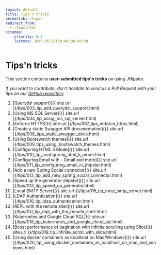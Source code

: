 ```yaml
---
layout: default
title: Tips'n tricks
permalink: /tips/
redirect_from:
  - /tips.html
sitemap:
    priority: 0.7
    lastmod: 2015-05-27T18:40:00-00:00
---
```


# <i class="fa fa-cogs"></i> Tips'n tricks

This section contains __user-submitted tips'n tricks__ on using JHipster.

_If you want to contribute, don't hesitate to send us a Pull Request with your tips on our [GitHub repository](https://github.com/jhipster/jhipster.github.io)._

1. [Querydsl support]({{ site.url }}/tips/003_tip_add_querydsl_support.html)
2. [Using MS SQL Server]({{ site.url }}/tips/004_tip_using_ms_sql_server.html)
3. [Enforce HTTPS]({{ site.url }}/tips/007_tips_enforce_https.html)
4. [Create a static Swagger API documentation]({{ site.url }}/tips/008_tips_static_swagger_docs.html)
5. [Using Bootswatch themes]({{ site.url }}/tips/009_tips_using_bootswatch_themes.html)
6. [Configuring HTML 5 Mode]({{ site.url }}/tips/010_tip_configuring_html_5_mode.html)
7. [Configuring Email with - Gmail and more]({{ site.url }}/tips/011_tip_configuring_email_in_jhipster.html)
8. [Add a new Spring Social connector]({{ site.url }}/tips/012_tip_add_new_spring_social_connector.html)
9. [Speed up the generator-jhipster]({{ site.url }}/tips/013_tip_speed_up_generator.html)
10. [Local SMTP Server]({{ site.url }}/tips/015_tip_local_smtp_server.html)
11. [LDAP Authentication]({{ site.url }}/tips/016_tip_ldap_authentication.html)
12. [REPL with the remote shell]({{ site.url }}/tips/017_tip_repl_with_the_remote_shell.html)
13. [Kubernetes and Google Cloud SQL]({{ site.url }}/tips/018_tip_kubernetes_and_google_cloud_sql.html)
14. [Boost performance of pagination with infinite scrolling using Slice]({{ site.url }}/tips/019_tip_infinite_scroll_with_slice.html)
15. [Using docker containers as localhost on Mac/Windows]({{ site.url }}/tips/020_tip_using_docker_containers_as_localhost_on_mac_and_windows.html)
